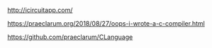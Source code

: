 http://icircuitapp.com/

https://praeclarum.org/2018/08/27/oops-i-wrote-a-c-compiler.html

https://github.com/praeclarum/CLanguage